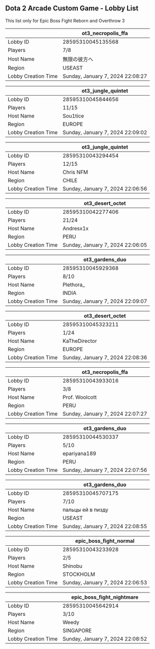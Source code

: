 ## Dota 2 Arcade Custom Game - Lobby List

This list only for Epic Boss Fight Reborn and Overthrow 3

|  | ot3_necropolis_ffa |
| ------ | ------ |
| Lobby ID | 28595310045135568 |
| Players | 7/8 |
| Host Name | 無限の彼方へ |
| Region | USEAST |
| Lobby Creation Time | Sunday, January 7, 2024 22:08:27 |


|  | ot3_jungle_quintet |
| ------ | ------ |
| Lobby ID | 28595310045844656 |
| Players | 11/15 |
| Host Name | Sou1tice |
| Region | EUROPE |
| Lobby Creation Time | Sunday, January 7, 2024 22:09:02 |


|  | ot3_jungle_quintet |
| ------ | ------ |
| Lobby ID | 28595310043294454 |
| Players | 12/15 |
| Host Name | Chris NFM |
| Region | CHILE |
| Lobby Creation Time | Sunday, January 7, 2024 22:06:56 |


|  | ot3_desert_octet |
| ------ | ------ |
| Lobby ID | 28595310042277406 |
| Players | 21/24 |
| Host Name | Andresx1x |
| Region | PERU |
| Lobby Creation Time | Sunday, January 7, 2024 22:06:05 |


|  | ot3_gardens_duo |
| ------ | ------ |
| Lobby ID | 28595310045929368 |
| Players | 8/10 |
| Host Name | Plethora_ |
| Region | INDIA |
| Lobby Creation Time | Sunday, January 7, 2024 22:09:07 |


|  | ot3_desert_octet |
| ------ | ------ |
| Lobby ID | 28595310045323211 |
| Players | 1/24 |
| Host Name | KaTheDirector |
| Region | EUROPE |
| Lobby Creation Time | Sunday, January 7, 2024 22:08:36 |


|  | ot3_necropolis_ffa |
| ------ | ------ |
| Lobby ID | 28595310043933016 |
| Players | 3/8 |
| Host Name | Prof. Woolcott |
| Region | PERU |
| Lobby Creation Time | Sunday, January 7, 2024 22:07:27 |


|  | ot3_gardens_duo |
| ------ | ------ |
| Lobby ID | 28595310044530337 |
| Players | 5/10 |
| Host Name | epariyana189 |
| Region | PERU |
| Lobby Creation Time | Sunday, January 7, 2024 22:07:56 |


|  | ot3_gardens_duo |
| ------ | ------ |
| Lobby ID | 28595310045707175 |
| Players | 7/10 |
| Host Name | пальцы ей в пизду |
| Region | USEAST |
| Lobby Creation Time | Sunday, January 7, 2024 22:08:55 |


|  | epic_boss_fight_normal |
| ------ | ------ |
| Lobby ID | 28595310043233928 |
| Players | 2/5 |
| Host Name | Shinobu |
| Region | STOCKHOLM |
| Lobby Creation Time | Sunday, January 7, 2024 22:06:53 |


|  | epic_boss_fight_nightmare |
| ------ | ------ |
| Lobby ID | 28595310045642914 |
| Players | 3/10 |
| Host Name | Weedy |
| Region | SINGAPORE |
| Lobby Creation Time | Sunday, January 7, 2024 22:08:52 |


